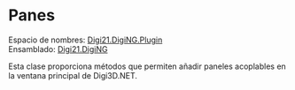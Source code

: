 # Panes

Espacio de nombres: [Digi21.DigiNG.Plugin](../../)  
Ensamblado: [Digi21.DigiNG](../../../digi21.diging/)

Esta clase proporciona métodos que permiten añadir paneles acoplables en la ventana principal de Digi3D.NET.



